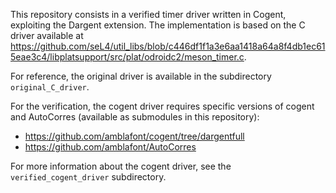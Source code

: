 This repository consists in a verified timer driver written in Cogent, 
exploiting the Dargent extension. The implementation is based on the 
C driver available at https://github.com/seL4/util_libs/blob/c446df1f1a3e6aa1418a64a8f4db1ec615eae3c4/libplatsupport/src/plat/odroidc2/meson_timer.c.

For reference, the original driver is available in the subdirectory
 `original_C_driver`.

For the verification, the cogent driver requires specific versions of
cogent and AutoCorres (available as submodules in this repository):
- https://github.com/amblafont/cogent/tree/dargentfull
- https://github.com/amblafont/AutoCorres

For more information about the cogent driver, see the 
`verified_cogent_driver` subdirectory.



